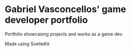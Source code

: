 # Gabriel Vasconcellos' game developer portfolio
Portfolio showcasing projects and works as a game dev.

Made using SvelteKit
